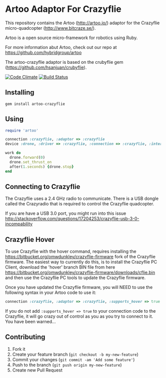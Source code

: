 # Artoo Adaptor For Crazyflie

This repository contains the Artoo (http://artoo.io/) adaptor for the Crazyflie micro-quadcopter (http://www.bitcraze.se/).

Artoo is a open source micro-framework for robotics using Ruby.

For more information abut Artoo, check out our repo at https://github.com/hybridgroup/artoo

The artoo-crazyflie adaptor is based on the crubyflie gem (https://github.com/hsanjuan/crubyflie).

[![Code Climate](https://codeclimate.com/github/hybridgroup/artoo-crazyflie.png)](https://codeclimate.com/github/hybridgroup/artoo-crazyflie) [![Build Status](https://travis-ci.org/hybridgroup/artoo-crazyflie.png?branch=master)](https://travis-ci.org/hybridgroup/artoo-crazyflie)

## Installing

```
gem install artoo-crazyflie
```

## Using

```ruby
require 'artoo'

connection :crazyflie, :adaptor => :crazyflie
device :drone, :driver => :crazyflie, :connection => :crazyflie, :interval => 0.1

work do
  drone.forward(0)
  drone.set_thrust_on
  after(1.seconds) {drone.stop}
end
```

## Connecting to Crazyflie

The Crazyflie uses a 2.4 GHz radio to communicate. There is a USB dongle called the Crazyradio that is required to control the Crazyflie quadcopter.

If you are have a USB 3.0 port, you might run into this issue http://stackoverflow.com/questions/17204253/crazyflie-usb-3-0-incompability

## Crazyflie Hover

To use Crazyflie with the hover command, requires installing the https://bitbucket.org/omwdunkley/crazyflie-firmware fork of the Crazyflie firmware. The easiest way to currently do this, is to install the Crazyflie PC Client, download the 'hover' branch BIN file from here https://bitbucket.org/omwdunkley/crazyflie-firmware/downloads/cflie.bin and then use the Crazyflie PC tools to update the Crazyflie firmware.

Once you have updated the Crazyflie firmware, you will NEED to use the following syntax in your Artoo code to use it:

```ruby
connection :crazyflie, :adaptor => :crazyflie, :supports_hover => true
```

If you do not add `:supports_hover => true` to your connection code to the Crazyflie, it will go crazy out of control as you as you try to connect to it. You have been warned...


## Contributing

1. Fork it
2. Create your feature branch (`git checkout -b my-new-feature`)
3. Commit your changes (`git commit -am 'Add some feature'`)
4. Push to the branch (`git push origin my-new-feature`)
5. Create new Pull Request
